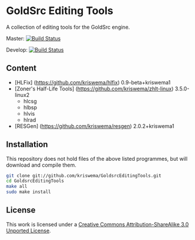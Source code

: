 # GoldSrc Editing Tools #
A collection of editing tools for the GoldSrc engine.

Master: [![Build Status](https://travis-ci.org/kriswema/GoldsrcEditingTools.png?branch=master)](https://travis-ci.org/kriswema/GoldsrcEditingTools)

Develop: [![Build Status](https://travis-ci.org/kriswema/GoldsrcEditingTools.png?branch=develop)](https://travis-ci.org/kriswema/GoldsrcEditingTools)

## Content ##
* [HLFix] (https://github.com/kriswema/hlfix) 0.9-beta+kriswema1
* [Zoner's Half-Life Tools] (https://github.com/kriswema/zhlt-linux) 3.5.0-linux2
  * hlcsg
  * hlbsp
  * hlvis
  * hlrad
* [RESGen] (https://github.com/kriswema/resgen) 2.0.2+kriswema1

## Installation ##
This repository does not hold files of the above listed programmes, but will download and compile them.
```bash
git clone git://github.com/kriswema/GoldsrcEditingTools.git
cd GoldsrcEditingTools
make all
sudo make install
```

## License ##
This work is licensed under a [Creative Commons Attribution-ShareAlike 3.0 Unported License](http://creativecommons.org/licenses/by-sa/3.0/).
